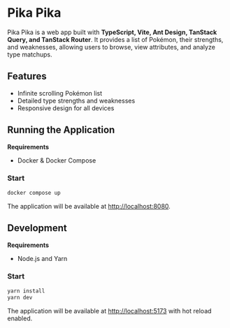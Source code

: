 # Pika Pika

Pika Pika is a web app built with **TypeScript, Vite, Ant Design, TanStack Query, and TanStack Router**. It provides a list of Pokémon, their strengths, and weaknesses, allowing users to browse, view attributes, and analyze type matchups.

## Features

- Infinite scrolling Pokémon list
- Detailed type strengths and weaknesses
- Responsive design for all devices

## Running the Application

**Requirements**

- Docker & Docker Compose

### Start

```sh
docker compose up
```

The application will be available at [http://localhost:8080](http://localhost:8080).

## Development

**Requirements**

- Node.js and Yarn

### Start

```sh
yarn install
yarn dev
```

The application will be available at [http://localhost:5173](http://localhost:5173) with hot reload enabled.
